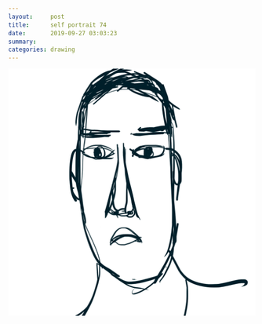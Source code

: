 ```yaml
---
layout:     post
title:      self portrait 74
date:       2019-09-27 03:03:23
summary:    
categories: drawing
---
```

![self portrait 74](/images/diary/self-portrait-74.png ".")
